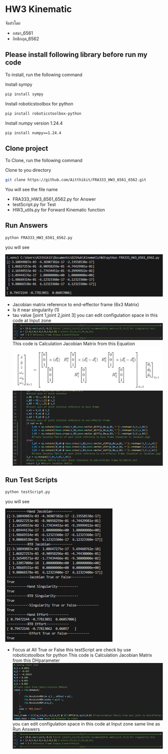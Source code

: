 
# HW3 Kinematic
จัดทำโดย
- อสมา_6561
- อิทธิกฤต_6562


## Please install following library before run my code

To install, run the following command

Install sympy
```bash
pip install sympy
```
Install roboticstoolbox for python
```bash
pip install roboticstoolbox-python
```
Install numpy version 1.24.4
```bash
pip install numpy==1.24.4
```
## Clone project

To Clone, run the following command

Clone to you directory
```bash
git clone https://github.com/Aitthikit/FRA333_HW3_6561_6562.git
```
You will see the file name 
- FRA333_HW3_6561_6562.py for Answer
- testScript.py for Test
-  HW3_utils.py for Forward Kinematic function
## Run Answers
```bash
python FRA333_HW3_6561_6562.py
```
you will see

![alt text](https://github.com/aitthikit/FRA333_HW3_6561_6562/blob/main/Picture/Answer.png?raw=true)
- Jacobian matrix reference to end-effector frame (6x3 Matrix)
- Is it near singularity (1)
- tau value [joint 1,joint 2,joint 3] 
you can edit configulation space in this code at Input zone
![alt text](https://github.com/aitthikit/FRA333_HW3_6561_6562/blob/main/Picture/Input.png?raw=true)
This code is Calculation Jacobian Matrix from this Equation
![alt text](https://github.com/aitthikit/FRA333_HW3_6561_6562/blob/main/Picture/Jacobian.jpg?raw=true)
![alt text](https://github.com/aitthikit/FRA333_HW3_6561_6562/blob/main/Picture/JacobianCal.png?raw=true)
## Run Test Scripts
```bash
python testScript.py
```
you will see

![alt text](https://github.com/aitthikit/FRA333_HW3_6561_6562/blob/main/Picture/TestScriptsAns.png?raw=true)
- Focus at All True or False this testScript are check by use roboticstoolbox for python
This code is Calculation Jacobian Matrix from this DHparameter
![alt text](https://github.com/aitthikit/FRA333_HW3_6561_6562/blob/main/Picture/DHrobot.png?raw=true)
you can edit configulation space in this code at Input zone same line as Run Answers
![alt text](https://github.com/aitthikit/FRA333_HW3_6561_6562/blob/main/Picture/Input.png?raw=true)
